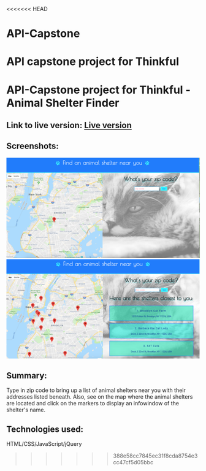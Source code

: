 <<<<<<< HEAD
# API-Capstone
API capstone project for Thinkful
=======
# API-Capstone project for Thinkful - Animal Shelter Finder

## Link to live version: [Live version](https://annahisenberg.github.io/API-Capstone/)

## Screenshots:
![1.](https://github.com/annahisenberg/API-Capstone/blob/master/ScreenshotApiProject.png)
![2.](https://github.com/annahisenberg/API-Capstone/blob/master/screenschot2APIProject.png)



## Summary: 

Type in zip code to bring up a list of animal shelters near you with their addresses listed beneath. Also, see on the map
where the animal shelters are located and click on the markers to display an infowindow of the shelter's name. 

## Technologies used:
HTML/CSS/JavaScript/jQuery
>>>>>>> 388e58cc7845ec31f8cda8754e3cc47cf5d05bbc
